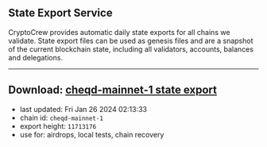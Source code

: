 ## State Export Service
CryptoCrew provides automatic daily state exports for all chains we validate. State export files can be used as genesis files and are a snapshot of the current blockchain state, including all validators, accounts, balances and delegations.

---
**Download: [cheqd-mainnet-1 state export](https://dl.ccvalidators.com/SERVICE/cheqd/cheqd-mainnet-1_export_11713176.json)**
---

- last updated: Fri Jan 26 2024 02:13:33
- chain id: `cheqd-mainnet-1`
- export height: `11713176`
- use for: airdrops, local tests, chain recovery
